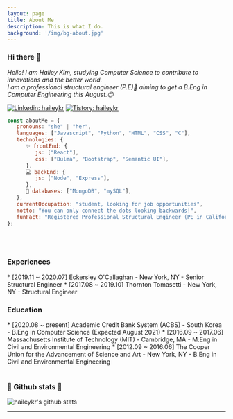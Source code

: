 ```yaml
---
layout: page
title: About Me
description: This is what I do.
background: '/img/bg-about.jpg'
---
```


### Hi there 👋

<p><em>Hello! I am Hailey Kim, studying Computer Science to contribute to innovations and the better world.
<br>
I am a professional structural engineer (P.E)👯 aiming to get a B.Eng in Computer Engineering this August.😊
</em></p>
  
[![Linkedin: haileykr](https://img.shields.io/badge/-hailey_harry_kim-blue?style=flat-square&logo=Linkedin&logoColor=white&link=https://www.linkedin.com/in/haileyharrykim/)](https://www.linkedin.com/in/haileyharrykim/) [![Tistory: haileykr](https://img.shields.io/badge/-tistory_(korean)-black?style=flat-square&logo=Github_Sponsors&logoColor=white&link=https://www.linkedin.com/in/haileyharrykim/)](https://piaflu.tistory.com)



```javascript
const aboutMe = {
   pronouns: "she" | "her",
   languages: ["Javascript", "Python", "HTML", "CSS", "C"],
   technologies: {
      ✨ frontEnd: {
         js: ["React"],
         css: ["Bulma", "Bootstrap", "Semantic UI"],
      },
      💻 backEnd: {
         js: ["Node", "Express"],
      },
      💬 databases: ["MongoDB", "mySQL"],
   },
   currentOccupation: "student, looking for job opportunities",
   motto: "You can only connect the dots looking backwards!",
   funFact: "Registered Professional Structural Engineer (PE in California) / Building Enthusiast"
};
```
<br>
<br>
<h3> Experiences </h3>
* [2019.11 ~ 2020.07] Eckersley O'Callaghan - New York, NY - Senior Structural Engineer
* [2017.08 ~ 2019.10] Thornton Tomasetti - New York, NY - Structural Engineer
<br>
<h3> Education </h3>
* [2020.08 ~ present] Academic Credit Bank System (ACBS) - South Korea - B.Eng in Computer Science (Expected August 2021)
* [2016.09 ~ 2017.06] Massachusetts Institute of Technology (MIT) - Cambridge, MA - M.Eng in Civil and Environmental Engineering
* [2012.09 ~ 2016.06] The Cooper Union for the Advancement of Science and Art - New York, NY - B.Eng in Civil and Environmental Engineering
<br>
<br>
<h3>🌱 Github stats 🌱</h3>

![haileykr's github stats](https://github-readme-stats.vercel.app/api?username=haileykr&show_icons=true)

---